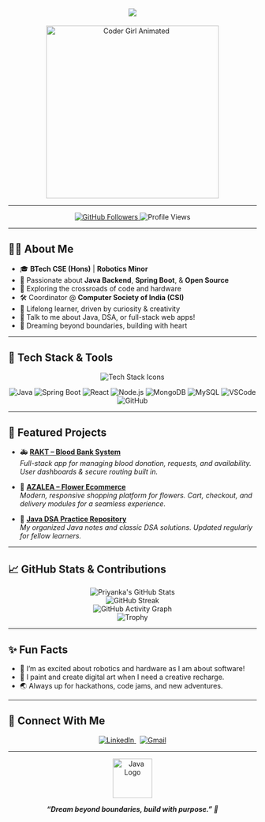 <!-- Profile README for Priyanka Asthana -->

<h1 align="center">
  <img src="https://readme-typing-svg.demolab.com?font=Fira+Code&duration=2500&pause=1000&color=6C63FF&center=true&vCenter=true&width=435&lines=Hey+there+%F0%9F%91%8B%2C+I'm+Priyanka+Asthana!;Java+Backend+Enthusiast+%7C+Spring+Boot+Dev;Building+Tech+With+Heart+%E2%9D%A4%EF%B8%8F;">
</h1>

<p align="center">
  <img src="https://media.giphy.com/media/qgQUggAC3Pfv687qPC/giphy.gif" width="350" alt="Coder Girl Animated"/>
</p>

---

<p align="center">
  <a href="https://github.com/PriyankaAsthana?tab=followers">
    <img src="https://img.shields.io/github/followers/PriyankaAsthana?label=Followers&style=social" alt="GitHub Followers"/>
  </a>
  <img src="https://komarev.com/ghpvc/?username=PriyankaAsthana&label=Profile+Views&color=6C63FF&style=flat" alt="Profile Views"/>
</p>

---

## 👩‍💻 About Me

- 🎓 **BTech CSE (Hons)** | <b>Robotics Minor</b>
- 🧠 Passionate about **Java Backend**, **Spring Boot**, & **Open Source**
- 🤖 Exploring the crossroads of code and hardware
- 🛠️ Coordinator @ <b>Computer Society of India (CSI)</b>
- 🌱 Lifelong learner, driven by curiosity & creativity
- 💬 Talk to me about Java, DSA, or full-stack web apps!
- 🚀 Dreaming beyond boundaries, building with heart

---

## 🚀 Tech Stack & Tools

<p align="center">
  <img src="https://skillicons.dev/icons?i=java,spring,react,tailwind,html,css,js,nodejs,express,mongodb,mysql,github,git,vscode,postman" alt="Tech Stack Icons"/>
</p>

<div align="center">

![Java](https://img.shields.io/badge/Java-ED8B00?style=flat-square&logo=java&logoColor=white)
![Spring Boot](https://img.shields.io/badge/Spring_Boot-6DB33F?style=flat-square&logo=springboot&logoColor=white)
![React](https://img.shields.io/badge/React-20232A?style=flat-square&logo=react&logoColor=61DAFB)
![Node.js](https://img.shields.io/badge/Node.js-43853D?style=flat-square&logo=node-dot-js&logoColor=white)
![MongoDB](https://img.shields.io/badge/MongoDB-4EA94B?style=flat-square&logo=mongodb&logoColor=white)
![MySQL](https://img.shields.io/badge/MySQL-4479A1?style=flat-square&logo=mysql&logoColor=white)
![VSCode](https://img.shields.io/badge/VS_Code-007ACC?style=flat-square&logo=visual-studio-code&logoColor=white)
![GitHub](https://img.shields.io/badge/GitHub-181717?style=flat-square&logo=github&logoColor=white)

</div>

---

## 🌟 Featured Projects

- 🚑 <b>[RAKT – Blood Bank System](#)</b>  
  <i>Full-stack app for managing blood donation, requests, and availability. User dashboards & secure routing built in.</i>

- 🌸 <b>[AZALEA – Flower Ecommerce](#)</b>  
  <i>Modern, responsive shopping platform for flowers. Cart, checkout, and delivery modules for a seamless experience.</i>

- 📘 <b>[Java DSA Practice Repository](#)</b>  
  <i>My organized Java notes and classic DSA solutions. Updated regularly for fellow learners.</i>

---

## 📈 GitHub Stats & Contributions

<p align="center">
  <img src="https://github-readme-stats.vercel.app/api?username=PriyankaAsthana&show_icons=true&theme=tokyonight&hide_title=true" alt="Priyanka's GitHub Stats" />
  <br>
  <img src="https://github-readme-streak-stats.herokuapp.com/?user=PriyankaAsthana&theme=tokyonight" alt="GitHub Streak" />
  <br>
  <img src="https://github-readme-activity-graph.cyclic.app/graph?username=PriyankaAsthana&theme=tokyo-night&bg_color=282c34&hide_border=true" alt="GitHub Activity Graph" />
  <br>
  <img src="https://github-profile-trophy.vercel.app/?username=PriyankaAsthana&theme=dracula&row=1&column=7" alt="Trophy" />
</p>

---

## ✨ Fun Facts

- 🦾 I’m as excited about robotics and hardware as I am about software!
- 🎨 I paint and create digital art when I need a creative recharge.
- 🌏 Always up for hackathons, code jams, and new adventures.

---

## 🤝 Connect With Me

<p align="center">
  <a href="https://www.linkedin.com/in/priyanka-asthana-1b9a74250?utm_source=share&utm_campaign=share_via&utm_content=profile&utm_medium=android_app">
    <img src="https://img.shields.io/badge/LinkedIn-blue?logo=linkedin&logoColor=white" alt="LinkedIn" />
  </a>
  &nbsp;
  <a href="mailto:pri45712rir@gmail.com">
    <img src="https://img.shields.io/badge/Email-D14836?logo=gmail&logoColor=white" alt="Gmail" />
  </a>
</p>

---

<p align="center">
  <img src="https://cdn.jsdelivr.net/gh/devicons/devicon/icons/java/java-original-wordmark.svg" width="80" alt="Java Logo"/>
</p>

<p align="center">
  <b><i>“Dream beyond boundaries, build with purpose.” 🚀</i></b>
</p>
